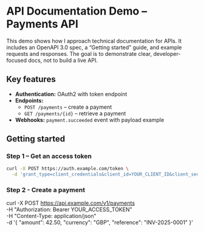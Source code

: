 # API Documentation Demo – Payments API

This demo shows how I approach technical documentation for APIs.
It includes an OpenAPI 3.0 spec, a “Getting started” guide, and example requests and responses.
The goal is to demonstrate clear, developer-focused docs, not to build a live API.

## Key features
- **Authentication:** OAuth2 with token endpoint
- **Endpoints:**
  - `POST /payments` – create a payment
  - `GET /payments/{id}` – retrieve a payment
- **Webhooks:** `payment.succeeded` event with payload example

## Getting started

### Step 1 – Get an access token
```bash
curl -X POST https://auth.example.com/token \
  -d 'grant_type=client_credentials&client_id=YOUR_CLIENT_ID&client_secret=YOUR_CLIENT_SECRET'
```

### Step 2 - Create a payment

curl -X POST https://api.example.com/v1/payments \
  -H "Authorization: Bearer YOUR_ACCESS_TOKEN" \
  -H "Content-Type: application/json" \
  -d '{
    "amount": 42.50,
    "currency": "GBP",
    "reference": "INV-2025-0001"
  }'
```

